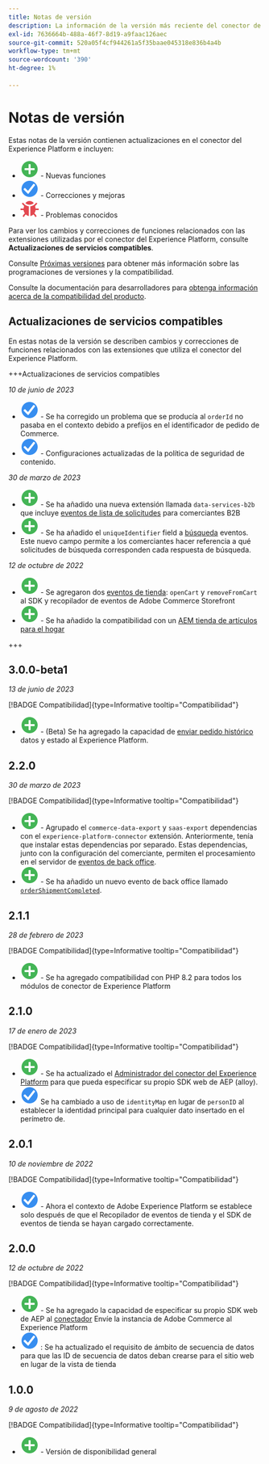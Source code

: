 ```yaml
---
title: Notas de versión
description: La información de la versión más reciente del conector de Adobe Experience Platform de Adobe Commerce.
exl-id: 7636664b-488a-46f7-8d19-a9faac126aec
source-git-commit: 520a05f4cf944261a5f35baae045318e836b4a4b
workflow-type: tm+mt
source-wordcount: '390'
ht-degree: 1%

---
```


# Notas de versión

Estas notas de la versión contienen actualizaciones en el conector del Experience Platform e incluyen:

* ![Nuevo](../assets/new.svg) - Nuevas funciones
* ![Fix](../assets/fix.svg) - Correcciones y mejoras
* ![Error](../assets/bug.svg) - Problemas conocidos

Para ver los cambios y correcciones de funciones relacionados con las extensiones utilizadas por el conector del Experience Platform, consulte **Actualizaciones de servicios compatibles**.

Consulte [Próximas versiones](https://experienceleague.adobe.com/docs/commerce-operations/release/planning/schedule.html) para obtener más información sobre las programaciones de versiones y la compatibilidad.

Consulte la documentación para desarrolladores para [obtenga información acerca de la compatibilidad del producto](https://experienceleague.adobe.com/docs/commerce-operations/release/product-availability.html).

## Actualizaciones de servicios compatibles

En estas notas de la versión se describen cambios y correcciones de funciones relacionados con las extensiones que utiliza el conector del Experience Platform.

+++Actualizaciones de servicios compatibles

_10 de junio de 2023_

* ![Fix](../assets/fix.svg) - Se ha corregido un problema que se producía al `orderId` no pasaba en el contexto debido a prefijos en el identificador de pedido de Commerce.
* ![Fix](../assets/fix.svg) - Configuraciones actualizadas de la política de seguridad de contenido.

_30 de marzo de 2023_

* ![Nuevo](../assets/new.svg) - Se ha añadido una nueva extensión llamada `data-services-b2b` que incluye [eventos de lista de solicitudes](events.md#b2b-events) para comerciantes B2B
* ![Nuevo](../assets/new.svg) - Se ha añadido el `uniqueIdentifier` field a [búsqueda](events.md#search-events) eventos. Este nuevo campo permite a los comerciantes hacer referencia a qué solicitudes de búsqueda corresponden cada respuesta de búsqueda.

_12 de octubre de 2022_

* ![Nuevo](../assets/new.svg) - Se agregaron dos [eventos de tienda](events.md): `openCart` y `removeFromCart` al SDK y recopilador de eventos de Adobe Commerce Storefront
* ![Nuevo](../assets/new.svg) - Se ha añadido la compatibilidad con un [AEM tienda de artículos para el hogar](overview.md#aem-support)

+++

## 3.0.0-beta1

_13 de junio de 2023_

[!BADGE Compatibilidad]{type=Informative tooltip="Compatibilidad"}

* ![Nuevo](../assets/new.svg) - (Beta) Se ha agregado la capacidad de [enviar pedido histórico](connect-data.md#beta-send-historical-order-data) datos y estado al Experience Platform.

## 2.2.0

_30 de marzo de 2023_

[!BADGE Compatibilidad]{type=Informative tooltip="Compatibilidad"}

* ![Nuevo](../assets/new.svg) - Agrupado el `commerce-data-export` y `saas-export` dependencias con el `experience-platform-connector` extensión. Anteriormente, tenía que instalar estas dependencias por separado. Estas dependencias, junto con la configuración del comerciante, permiten el procesamiento en el servidor de [eventos de back office](events.md#back-office-events).
* ![Nuevo](../assets/new.svg) - Se ha añadido un nuevo evento de back office llamado [`orderShipmentCompleted`](events.md#ordershipmentcompleted).

## 2.1.1

_28 de febrero de 2023_

[!BADGE Compatibilidad]{type=Informative tooltip="Compatibilidad"}

* ![Nuevo](../assets/new.svg) - Se ha agregado compatibilidad con PHP 8.2 para todos los módulos de conector de Experience Platform

## 2.1.0

_17 de enero de 2023_

[!BADGE Compatibilidad]{type=Informative tooltip="Compatibilidad"}

* ![Nuevo](../assets/new.svg) - Se ha actualizado el [Administrador del conector del Experience Platform](connect-data.md) para que pueda especificar su propio SDK web de AEP (alloy).
* ![Fix](../assets/fix.svg) Se ha cambiado a uso de `identityMap` en lugar de `personID` al establecer la identidad principal para cualquier dato insertado en el perímetro de.

## 2.0.1

_10 de noviembre de 2022_

[!BADGE Compatibilidad]{type=Informative tooltip="Compatibilidad"}

* ![Problema corregido](../assets/fix.svg) - Ahora el contexto de Adobe Experience Platform se establece solo después de que el Recopilador de eventos de tienda y el SDK de eventos de tienda se hayan cargado correctamente.

## 2.0.0

_12 de octubre de 2022_

[!BADGE Compatibilidad]{type=Informative tooltip="Compatibilidad"}

* ![Nuevo](../assets/new.svg) - Se ha agregado la capacidad de especificar su propio SDK web de AEP al [conectador](connect-data.md) Envíe la instancia de Adobe Commerce al Experience Platform
* ![Fix](../assets/fix.svg) : Se ha actualizado el requisito de ámbito de secuencia de datos para que las ID de secuencia de datos deban crearse para el sitio web en lugar de la vista de tienda

## 1.0.0

_9 de agosto de 2022_

[!BADGE Compatibilidad]{type=Informative tooltip="Compatibilidad"}

* ![Nuevo](../assets/new.svg) - Versión de disponibilidad general
